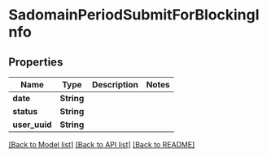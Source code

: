 # SadomainPeriodSubmitForBlockingInfo

## Properties

Name | Type | Description | Notes
------------ | ------------- | ------------- | -------------
**date** | **String** |  | 
**status** | **String** |  | 
**user_uuid** | **String** |  | 

[[Back to Model list]](../README.md#documentation-for-models) [[Back to API list]](../README.md#documentation-for-api-endpoints) [[Back to README]](../README.md)


